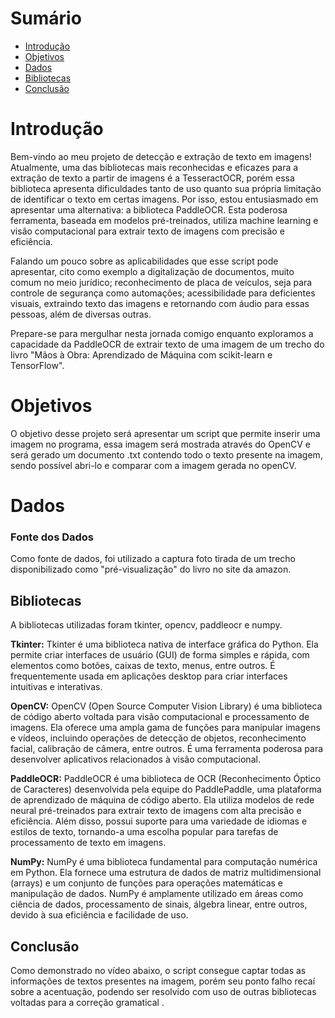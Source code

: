 
# Sumário
- [Introdução](#introdução)
- [Objetivos](#objetivos)
- [Dados](#dados)
- [Bibliotecas](#bibliotecas)
- [Conclusão](#conclusão)

# Introdução

Bem-vindo ao meu projeto de detecção e extração de texto em imagens! Atualmente, uma das bibliotecas mais reconhecidas e eficazes para a extração de texto a partir de imagens é a TesseractOCR, porém essa biblioteca apresenta dificuldades tanto de uso quanto sua própria limitação de identificar o texto em certas imagens. Por isso, estou entusiasmado em apresentar uma alternativa: a biblioteca PaddleOCR. Esta poderosa ferramenta, baseada em modelos pré-treinados, utiliza machine learning e visão computacional para extrair texto de imagens com precisão e eficiência. 

Falando um pouco sobre as aplicabilidades que esse script pode apresentar, cito como exemplo a digitalização de documentos, muito comum no meio jurídico; reconhecimento de placa de veículos, seja para controle de segurança como automações; acessibilidade para deficientes visuais, extraindo texto das imagens e retornando com áudio para essas pessoas, além de diversas outras. 

Prepare-se para mergulhar nesta jornada comigo enquanto exploramos a capacidade da PaddleOCR de extrair texto de uma imagem de um trecho do livro "Mãos à Obra: Aprendizado de Máquina com scikit-learn e TensorFlow".



# Objetivos
O objetivo desse projeto será apresentar um script que permite inserir uma imagem no programa, essa imagem será mostrada através do OpenCV e será gerado um documento .txt contendo todo o texto presente na imagem, sendo possível abri-lo e comparar com a imagem gerada no openCV. 


# Dados
### Fonte dos Dados
Como fonte de dados, foi utilizado a captura foto tirada de um trecho disponibilizado como "pré-visualização" do livro no site da amazon. 


## Bibliotecas
A bibliotecas utilizadas foram tkinter, opencv, paddleocr e numpy.

**Tkinter:** Tkinter é uma biblioteca nativa de interface gráfica do Python. Ela permite criar interfaces de usuário (GUI) de forma simples e rápida, com elementos como botões, caixas de texto, menus, entre outros. É frequentemente usada em aplicações desktop para criar interfaces intuitivas e interativas.

**OpenCV:** OpenCV (Open Source Computer Vision Library) é uma biblioteca de código aberto voltada para visão computacional e processamento de imagens. Ela oferece uma ampla gama de funções para manipular imagens e vídeos, incluindo operações de detecção de objetos, reconhecimento facial, calibração de câmera, entre outros. É uma ferramenta poderosa para desenvolver aplicativos relacionados à visão computacional.

**PaddleOCR:** PaddleOCR é uma biblioteca de OCR (Reconhecimento Óptico de Caracteres) desenvolvida pela equipe do PaddlePaddle, uma plataforma de aprendizado de máquina de código aberto. Ela utiliza modelos de rede neural pré-treinados para extrair texto de imagens com alta precisão e eficiência. Além disso, possui suporte para uma variedade de idiomas e estilos de texto, tornando-a uma escolha popular para tarefas de processamento de texto em imagens.

**NumPy:** NumPy é uma biblioteca fundamental para computação numérica em Python. Ela fornece uma estrutura de dados de matriz multidimensional (arrays) e um conjunto de funções para operações matemáticas e manipulação de dados. NumPy é amplamente utilizado em áreas como ciência de dados, processamento de sinais, álgebra linear, entre outros, devido à sua eficiência e facilidade de uso.



## Conclusão
Como demonstrado no vídeo abaixo, o script consegue captar todas as informações de textos presentes na imagem, porém seu ponto falho recaí sobre a acentuação, podendo ser resolvido com uso de outras bibliotecas voltadas para a correção gramatical . 






